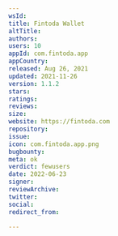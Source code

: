 ```yaml
---
wsId: 
title: Fintoda Wallet
altTitle: 
authors: 
users: 10
appId: com.fintoda.app
appCountry: 
released: Aug 26, 2021
updated: 2021-11-26
version: 1.1.2
stars: 
ratings: 
reviews: 
size: 
website: https://fintoda.com
repository: 
issue: 
icon: com.fintoda.app.png
bugbounty: 
meta: ok
verdict: fewusers
date: 2022-06-23
signer: 
reviewArchive: 
twitter: 
social: 
redirect_from: 

---
```


